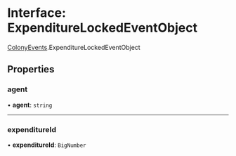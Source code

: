 # Interface: ExpenditureLockedEventObject

[ColonyEvents](../modules/ColonyEvents.md).ExpenditureLockedEventObject

## Properties

### agent

• **agent**: `string`

___

### expenditureId

• **expenditureId**: `BigNumber`

